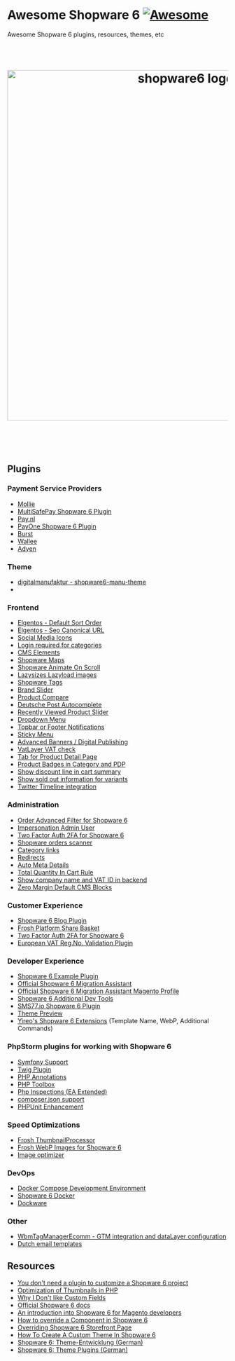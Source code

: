 # Awesome Shopware 6 [![Awesome](https://cdn.rawgit.com/sindresorhus/awesome/d7305f38d29fed78fa85652e3a63e154dd8e8829/media/badge.svg)](https://github.com/elgentos/awesome-shopware6)
Awesome Shopware 6 plugins, resources, themes, etc

<h1 align="center">
	<br>
	<img width="800" src="https://user-images.githubusercontent.com/431360/82080862-a057b080-96e5-11ea-936f-3ef15ba613e4.png?raw=true" alt="shopware6 logo">
	<br>
	<br>
	<br>
</h1>

## Plugins 

### Payment Service Providers
- [Mollie](https://github.com/mollie/Shopware6)
- [MultiSafePay Shopware 6 Plugin](https://github.com/MultiSafepay/shopware6)
- [Pay.nl](https://github.com/paynl/shopware6-plugin)
- [PayOne Shopware 6 Plugin](https://github.com/PAYONE-GmbH/shopware-6)
- [Burst](https://github.com/felixbrucker/shopware-burst-payment)
- [Wallee](https://github.com/wallee-payment/shopware-6)
- [Adyen](https://github.com/Adyen/adyen-shopware6)

### Theme
- [digitalmanufaktur - shopware6-manu-theme](https://github.com/digitalmanufaktur/shopware6-manu-theme)
- 
### Frontend
- [Elgentos - Default Sort Order](https://github.com/elgentos/shopware-default-sort-order)
- [Elgentos - Seo Canonical URL](https://github.com/elgentos/shopware-seo-canonical-url)
- [Social Media Icons](https://github.com/sebastianvolk/shopware-social-media-icons)
- [Login required for categories](https://github.com/Shape-and-Shift/shopware-login-required)
- [CMS Elements](https://github.com/SilvioPahrig/SndCmsExtensions)
- [Shopware Maps](https://github.com/Shape-and-Shift/shopware-maps)
- [Shopware Animate On Scroll](https://github.com/Shape-and-Shift/shopware-aos)
- [Lazysizes Lazyload images](https://github.com/stefanpoensgen/SptecLazyload)
- [Shopware Tags](https://github.com/Shape-and-Shift/shopware-tags)
- [Brand Slider](https://github.com/moorl/plugin-MoorlCmsBrandSlider)
- [Product Compare](https://github.com/FriendsOfShopware/FroshProductCompare)
- [Deutsche Post Autocomplete](https://github.com/netresearch/deutschepost-module-autocomplete-sw6)
- [Recently Viewed Product Slider](https://github.com/vienthuong/RecentlyViewedProduct)
- [Dropdown Menu](https://github.com/sschreier/sschreierDropdownmenu)
- [Topbar or Footer Notifications](https://github.com/sschreier/sschreierTopbarnotifications)
- [Sticky Menu](https://github.com/sschreier/sschreierStickymenu)
- [Advanced Banners / Digital Publishing](https://github.com/runelaenen/shopware6-advanced-banners)
- [VatLayer VAT check](https://github.com/Memo-ict/vatlayer-sw6)
- [Tab for Product Detail Page](https://github.com/sschreier/SschreierTabProductDetailPage)
- [Product Badges in Category and PDP](https://github.com/sschreier/SschreierBadgeNavigationProductDetailPage)
- [Show discount line in cart summary](https://github.com/MelvinAchterhuis/MelvDiscountSummary)
- [Show sold out information for variants](https://github.com/MelvinAchterhuis/MelvSoldOutVariants)
- [Twitter Timeline integration](https://github.com/flagbit/shopware6-twitter)

### Administration
- [Order Advanced Filter for Shopware 6](https://github.com/leduc92/sbuorderadvancedfilter)
- [Impersonation Admin User](https://github.com/vienthuong/impersonation)
- [Two Factor Auth 2FA for Shopware 6](https://github.com/runelaenen/shopware6-two-factor-auth)
- [Shopware orders scanner](https://github.com/nikolayk812/shopware-orders-scanner/)
- [Category links](https://github.com/runelaenen/sw6-category-links)
- [Redirects](https://github.com/runelaenen/sw6-redirects)
- [Auto Meta Details](https://github.com/DevertNet/DevertAutoMetaDetails)
- [Total Quantity In Cart Rule](https://github.com/elgentos/shopware-total-qty-in-cart-rule)
- [Show company name and VAT ID in backend](https://github.com/MelvinAchterhuis/MelvCustomerOverview)
- [Zero Margin Default CMS Blocks](https://github.com/MelvinAchterhuis/MelvZeroMarginBlocks)

### Customer Experience
- [Shopware 6 Blog Plugin](https://github.com/ChristopherDosin/Shopware-6-Blog-Plugin)
- [Frosh Platform Share Basket](https://github.com/FriendsOfShopware/FroshPlatformShareBasket)
- [Two Factor Auth 2FA for Shopware 6](https://github.com/runelaenen/shopware6-two-factor-auth)
- [European VAT Reg.No. Validation Plugin](https://github.com/pietrzakadrian/PluginVatValidation)

### Developer Experience
- [Shopware 6 Example Plugin](https://github.com/shopware/swag-docs-bundle-example)
- [Official Shopware 6 Migration Assistant](https://github.com/shopware/SwagMigrationAssistant)
- [Official Shopware 6 Migration Assistant Magento Profile](https://github.com/shopwareLabs/SwagMigrationMagento)
- [Shopware 6 Additional Dev Tools](https://github.com/mmeester/shopware6-dev-tools)
- [SMS77.io Shopware 6 Plugin](https://github.com/sms77io/shopware6-plugin)
- [Theme Preview](https://github.com/hungmac-sw/MacThemePreview)
- [Yireo's Shopware 6 Extensions](https://github.com/yireo-shopware6) (Template Name, WebP, Additional Commands)

### PhpStorm plugins for working with Shopware 6
- [Symfony Support](https://plugins.jetbrains.com/plugin/7219-symfony-support)
- [Twig Plugin](https://plugins.jetbrains.com/plugin/7303-twig)
- [PHP Annotations](https://plugins.jetbrains.com/plugin/7320-php-annotations)
- [PHP Toolbox](https://plugins.jetbrains.com/plugin/8133-php-toolbox)
- [Php Inspections (EA Extended)](https://plugins.jetbrains.com/plugin/7622-php-inspections-ea-extended-)
- [composer.json support](https://plugins.jetbrains.com/plugin/7631-php-composer-json-support)
- [PHPUnit Enhancement](https://plugins.jetbrains.com/plugin/9674-phpunit-enhancement)

### Speed Optimizations
- [Frosh ThumbnailProcessor](https://github.com/FriendsOfShopware/FroshThumbnailProcessor)
- [Frosh WebP Images for Shopware 6](https://github.com/FriendsOfShopware/FroshPlatformWebP)
- [Image optimizer](https://github.com/runelaenen/sw6-media-optimizer)

### DevOps
- [Docker Compose Development Environment](https://github.com/JeroenBoersma/docker-compose-development)
- [Shopware 6 Docker](https://github.com/nulllogic/shopware6-docker)
- [Dockware](https://github.com/dockware/dockware)

### Other
- [WbmTagManagerEcomm - GTM integration and dataLayer configuration](https://github.com/webmatch/WbmTagManagerEcomm)
- [Dutch email templates](https://github.com/elgentos/shopware-dutch-email-templates)

## Resources
- [You don't need a plugin to customize a Shopware 6 project](https://shyim.me/blog/you-dont-need-a-plugin-to-customize-shopware-6/)
- [Optimization of Thumbnails in PHP](https://shyim.me/blog/thumbnails-and-php/)
- [Why I Don't like Custom Fields](https://shyim.me/blog/custom-fields/)
- [Official Shopware 6 docs](https://docs.shopware.com/en/shopware-platform-dev-en)
- [An introduction into Shopware 6 for Magento developers](https://www.shopware.com/en/news/an-introduction-into-shopware-6-for-magento-developers/)
- [How to override a Component in Shopware 6](https://webkul.com/blog/how-to-override-a-component-in-shopware-6/)
- [Overriding Shopware 6 Storefront Page](https://webkul.com/blog/overriding-shopware-6-storefront-page/)
- [How To Create A Custom Theme In Shopware 6](https://www.bay20.com/how-to-create-a-custom-theme-in-shopware6/)
- [Shopware 6: Theme-Entwicklung (German)](https://www.digitalmanufaktur.com/blog/shopware-6-theme-entwicklung)
- [Shopware 6: Theme Plugins (German)](https://www.the-cake-shop.de/shopware-6-theme-plugins/)
